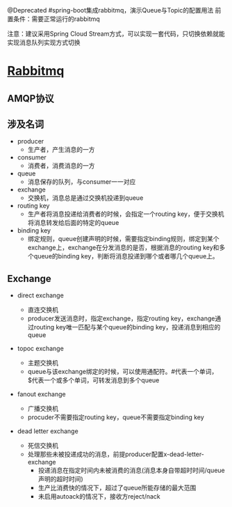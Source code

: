 @Deprecated
#spring-boot集成rabbitmq，演示Queue与Topic的配置用法
前置条件：需要正常运行的rabbitmq

注意：建议采用Spring Cloud Stream方式，可以实现一套代码，只切换依赖就能实现消息队列实现方式切换

# [Rabbitmq](http://www.rabbitmq.com/getstarted.html)
## AMQP协议

## 涉及名词
* producer
    * 生产者，产生消息的一方
* consumer
    * 消费者，消费消息的一方
* queue
    * 消息保存的队列，与consumer一一对应
* exchange
    * 交换机，消息总是通过交换机投递到queue
* routing key
    * 生产者将消息投递给消费者的时候，会指定一个routing key，便于交换机将消息转发给后面的特定的queue
* binding key
    * 绑定规则，queue创建声明的时候，需要指定binding规则，绑定到某个exchange上，exchange在分发消息的是否，根据消息的routing key和多个queue的binding key，判断将消息投递到哪个或者哪几个queue上。

## Exchange
* direct exchange
    * 直连交换机
    * producer发送消息时，指定exchange，指定routing key，exchange通过routing key唯一匹配与某个queue的binding key，投递消息到相应的queue
* topoc exchange
    * 主题交换机
    * queue与该exchange绑定的时候，可以使用通配符。#代表一个单词，$代表一个或多个单词，可转发消息到多个queue
* fanout exchange    
    * 广播交换机
    * procuder不需要指定routing key，queue不需要指定binding key
    
* dead letter exchange
    * 死信交换机
    * 处理那些未被投递成功的消息，前提producer配置x-dead-letter-exchange
        * 投递消息在指定时间内未被消费的消息(消息本身自带超时时间/queue声明的超时时间)
        * 生产比消费快的情况下，超过了queue所能存储的最大范围
        * 未启用autoack的情况下，接收方reject/nack
    
